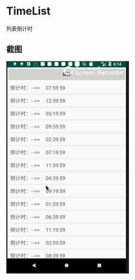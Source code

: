 # TimeList
列表倒计时

## 截图

![images](https://github.com/Wiser-Wong/TimeList/blob/master/images/timer.gif)
